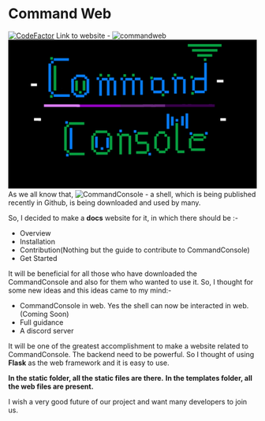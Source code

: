 # **Command Web**
[![CodeFactor](https://www.codefactor.io/repository/github/shreejan-35/commandweb/badge)](https://www.codefactor.io/repository/github/shreejan-35/commandweb)
Link to website - ![commandweb](https://commandweb.herokuapp.com/)
![](https://github.com/Shreejan-35/CommandWeb/blob/master/static/CommandLogo.png)
As we all know that, ![CommandConsole](https://github.com/Shreejan-35/CommandConsole) - a shell, which is being published recently in Github, is being downloaded and used by many.

So, I decided to make a **docs** website for it, in which there should be :-
- Overview
- Installation
- Contribution(Nothing but the guide to contribute to CommandConsole)
- Get Started

It will be beneficial for all those who have downloaded the CommandConsole and also for them who wanted to use it.
So, I thought for some new ideas and this ideas came to my mind:-
- CommandConsole in web. Yes the shell can now be interacted in web.(Coming Soon)
- Full guidance
- A discord server

It will be one of the greatest accomplishment to make a website related to CommandConsole.
The backend need to be powerful. So I thought of using **Flask** as the web framework and it is easy to use.

**In the static folder, all the static files are there.**
**In the templates folder, all the web files are present.**

I wish a very good future of our project and want many developers to join us.
